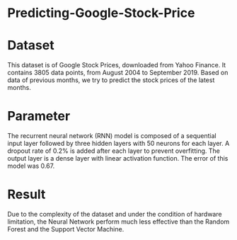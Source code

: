 # Predicting-Google-Stock-Price
# Dataset
This dataset is of Google Stock Prices, downloaded from Yahoo Finance. It contains 3805 data points, from August 2004 to September 2019. Based on data of previous months, we try to predict the stock prices of the latest months.
# Parameter
The recurrent neural network (RNN) model is composed of a sequential input layer followed by three hidden layers with 50 neurons for each layer. A dropout rate of 0.2% is added after each layer to prevent overfitting. The output layer is a dense layer with linear activation function. The error of this model was 0.67.
# Result
Due to the complexity of the dataset and under the condition of hardware limitation, the Neural Network perform much less effective than the Random Forest and the Support Vector Machine.
